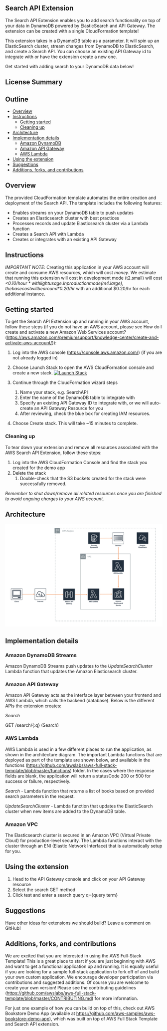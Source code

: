## Search API Extension

The Search API Extension enables you to add search functionality on top of your data in DynamoDB powered by ElasticSearch and API Gateway. The extension can be created with a single CloudFormation template!

This extension takes in a DynamoDB table as a parameter. It will spin up an ElasticSearch cluster, stream changes from DynamoDB to ElasticSearch, and create a Search API.  You can choose an existing API Gateway id to integrate with or have the extension create a new one. 

Get started with adding search to your DynamoDB data below!

## License Summary

## Outline

- [Overview](#overview)
- [Instructions](#instructions)
  - [Getting started](#getting-started)
  - [Cleaning up](#cleaning-up)
- [Architecture](#architecture)
- [Implementation details](#implementation-details)
  - [Amazon DynamoDB](#amazon-dynamodb-streams)
  - [Amazon API Gateway](#amazon-api-gateway)
  - [AWS Lambda](#aws-lambda)
- [Using the extension](#using-the-extension)
- [Suggestions](#suggestions)
- [Additions, forks, and contributions](#additions-forks-and-contributions)

## Overview

The provided CloudFormation template automates the entire creation and deployment of the Search API.  The template includes the following features:

* Enables streams on your DynamoDB table to push updates
* Creates an Elasticsearch cluster with best practices
* Processes records and update Elasticsearch cluster via a Lambda function
* Creates a Search API with Lambda
* Creates or integrates with an existing API Gateway

## Instructions

*IMPORTANT NOTE*: Creating this application in your AWS account will create and consume AWS resources, which will cost *money*. We estimate that running this extension will cost in development mode (t2.small) will cost *<$0.10/hour* with light usage. In production mode (m4.large), the base cost will be around *$0.20/hr* with an additional $0.20/hr for each additional instance. 

## Getting started

To get the Search API Extension up and running in your AWS account, follow these steps (if you do not have an AWS account, please see How do I create and activate a new Amazon Web Services account? (https://aws.amazon.com/premiumsupport/knowledge-center/create-and-activate-aws-account/)):

1. Log into the AWS console (https://console.aws.amazon.com/) (if you are not already logged in)
2. Choose Launch Stack to open the AWS CloudFormation console and create a new stack.
[![Launch Stack](https://cdn.rawgit.com/buildkite/cloudformation-launch-stack-button-svg/master/launch-stack.svg)](https://console.aws.amazon.com/cloudformation/home#/stacks/new?stackName=SearchAPI&templateURL=https://s3.amazonaws.com/aws-dmas/ddb-es/master.yaml)

3. Continue through the CloudFormation wizard steps
    1. Name your stack, e.g. SearchAPI
    2. Enter the name of the DynamoDB table to integrate with
    3. Specify an existing API Gateway ID to integrate with, or we will auto-create an API Gateway Resource for you
    4. After reviewing, check the blue box for creating IAM resources. 

4. Choose Create stack. This will take ~15 minutes to complete. 

### Cleaning up

To tear down your extension and remove all resources associated with the AWS Search API Extension, follow these steps:

1. Log into the AWS CloudFormation Console and find the stack you created for the demo app
2. Delete the stack
    1. Double-check that the S3 buckets created for the stack were successfully removed.

*Remember to shut down/remove all related resources once you are finished to avoid ongoing charges to your AWS account.*

## Architecture

![Architecture](architecture.png)

## Implementation details

### Amazon DynamoDB Streams

Amazon DynamoDB Streams push updates to the *UpdateSearchCluster* Lambda function that updates the Amazon Elasticsearch cluster. 

### Amazon API Gateway

Amazon API Gateway acts as the interface layer between your frontend and AWS Lambda, which calls the backend (database). Below is the different APIs the extension creates:

*Search*

GET /search/{:q} (Search)

### AWS Lambda

AWS Lambda is used in a few different places to run the application, as shown in the architecture diagram. The important Lambda functions that are deployed as part of the template are shown below, and available in the functions (https://github.com/awslabs/aws-full-stack-template/blob/master/functions) folder. In the cases where the response fields are blank, the application will return a statusCode 200 or 500 for success or failure, respectively.

*Search* - Lambda function that returns a list of books based on provided search parameters in the request. 

*UpdateSearchCluster* - Lambda function that updates the ElasticSearch cluster when new items are added to the DynamoDB table.

### Amazon VPC

The Elasticsearch cluster is secured in an Amazon VPC (Virtual Private Cloud) for production-level security. The Lambda functions interact with the cluster through an ENI (Elastic Network Interface) that is automatically setup for you. 

## Using the extension

1. Head to the API Gateway console and click on your API Gateway resource
2. Select the search GET method
3. Click test and enter a search query q={query term}

## Suggestions

Have other ideas for extensions we should build? Leave a comment on GitHub!

## Additions, forks, and contributions

We are excited that you are interested in using the AWS Full-Stack Template! This is a great place to start if you are just beginning with AWS and want to get a functional application up and running. It is equally useful if you are looking for a sample full-stack application to fork off of and build your own custom application. We encourage developer participation via contributions and suggested additions. Of course you are welcome to create your own version!
Please see the contributing guidelines (https://github.com/awslabs/aws-full-stack-template/blob/master/CONTRIBUTING.md) for more information.

For just one example of how you can build on top of this, check out AWS Bookstore Demo App (available at https://github.com/aws-samples/aws-bookstore-demo-app), which was built on top of AWS Full Stack Template and Search API extension.

